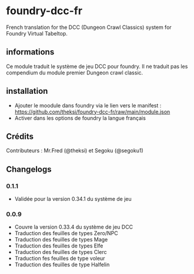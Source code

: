 # foundry-dcc-fr

French translation for the DCC (Dungeon Crawl Classics) system for Foundry Virtual Tabeltop.

## informations

Ce module traduit le système de jeu DCC pour foundry. Il ne traduit pas les compendium du module premier Dungeon crawl classic.

## installation

- Ajouter le moodule dans foundry via le lien vers le manifest : https://github.com/theksi/foundry-dcc-fr/raw/main/module.json
- Activer dans les options de foundry la langue français

## Crédits
Contributeurs : Mr.Fred (@theksi) et Segoku (@segoku1)

## Changelogs
### 0.1.1
- Validée pour la version 0.34.1 du système de jeu
### 0.0.9
- Couvre la version 0.33.4 du système de jeu DCC
- Traduction des feuilles de types Zero/NPC
- Traduction des feuilles de types Mage
- Traduction des feuilles de types Elfe
- Traduction des feuilles de types Clerc
- Traduction fes feuilles de type voleur
- Traduction des feuilles de type Halfelin

